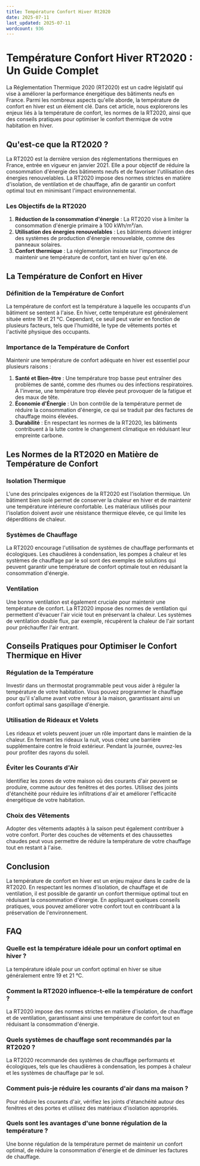 ```yaml
---
title: Température Confort Hiver Rt2020
date: 2025-07-11
last_updated: 2025-07-11
wordcount: 936
---
```


# Température Confort Hiver RT2020 : Un Guide Complet

La Réglementation Thermique 2020 (RT2020) est un cadre législatif qui vise à améliorer la performance énergétique des bâtiments neufs en France. Parmi les nombreux aspects qu'elle aborde, la température de confort en hiver est un élément clé. Dans cet article, nous explorerons les enjeux liés à la température de confort, les normes de la RT2020, ainsi que des conseils pratiques pour optimiser le confort thermique de votre habitation en hiver.

## Qu'est-ce que la RT2020 ?

La RT2020 est la dernière version des réglementations thermiques en France, entrée en vigueur en janvier 2021. Elle a pour objectif de réduire la consommation d'énergie des bâtiments neufs et de favoriser l'utilisation des énergies renouvelables. La RT2020 impose des normes strictes en matière d'isolation, de ventilation et de chauffage, afin de garantir un confort optimal tout en minimisant l'impact environnemental.

### Les Objectifs de la RT2020

1. **Réduction de la consommation d'énergie** : La RT2020 vise à limiter la consommation d'énergie primaire à 100 kWh/m²/an.
2. **Utilisation des énergies renouvelables** : Les bâtiments doivent intégrer des systèmes de production d'énergie renouvelable, comme des panneaux solaires.
3. **Confort thermique** : La réglementation insiste sur l'importance de maintenir une température de confort, tant en hiver qu'en été.

## La Température de Confort en Hiver

### Définition de la Température de Confort

La température de confort est la température à laquelle les occupants d'un bâtiment se sentent à l'aise. En hiver, cette température est généralement située entre 19 et 21 °C. Cependant, ce seuil peut varier en fonction de plusieurs facteurs, tels que l'humidité, le type de vêtements portés et l'activité physique des occupants.

### Importance de la Température de Confort

Maintenir une température de confort adéquate en hiver est essentiel pour plusieurs raisons :

1. **Santé et Bien-être** : Une température trop basse peut entraîner des problèmes de santé, comme des rhumes ou des infections respiratoires. À l'inverse, une température trop élevée peut provoquer de la fatigue et des maux de tête.
2. **Économie d'Énergie** : Un bon contrôle de la température permet de réduire la consommation d'énergie, ce qui se traduit par des factures de chauffage moins élevées.
3. **Durabilité** : En respectant les normes de la RT2020, les bâtiments contribuent à la lutte contre le changement climatique en réduisant leur empreinte carbone.

## Les Normes de la RT2020 en Matière de Température de Confort

### Isolation Thermique

L'une des principales exigences de la RT2020 est l'isolation thermique. Un bâtiment bien isolé permet de conserver la chaleur en hiver et de maintenir une température intérieure confortable. Les matériaux utilisés pour l'isolation doivent avoir une résistance thermique élevée, ce qui limite les déperditions de chaleur.

### Systèmes de Chauffage

La RT2020 encourage l'utilisation de systèmes de chauffage performants et écologiques. Les chaudières à condensation, les pompes à chaleur et les systèmes de chauffage par le sol sont des exemples de solutions qui peuvent garantir une température de confort optimale tout en réduisant la consommation d'énergie.

### Ventilation

Une bonne ventilation est également cruciale pour maintenir une température de confort. La RT2020 impose des normes de ventilation qui permettent d'évacuer l'air vicié tout en préservant la chaleur. Les systèmes de ventilation double flux, par exemple, récupèrent la chaleur de l'air sortant pour préchauffer l'air entrant.

## Conseils Pratiques pour Optimiser le Confort Thermique en Hiver

### Régulation de la Température

Investir dans un thermostat programmable peut vous aider à réguler la température de votre habitation. Vous pouvez programmer le chauffage pour qu'il s'allume avant votre retour à la maison, garantissant ainsi un confort optimal sans gaspillage d'énergie.

### Utilisation de Rideaux et Volets

Les rideaux et volets peuvent jouer un rôle important dans le maintien de la chaleur. En fermant les rideaux la nuit, vous créez une barrière supplémentaire contre le froid extérieur. Pendant la journée, ouvrez-les pour profiter des rayons du soleil.

### Éviter les Courants d'Air

Identifiez les zones de votre maison où des courants d'air peuvent se produire, comme autour des fenêtres et des portes. Utilisez des joints d'étanchéité pour réduire les infiltrations d'air et améliorer l'efficacité énergétique de votre habitation.

### Choix des Vêtements

Adopter des vêtements adaptés à la saison peut également contribuer à votre confort. Porter des couches de vêtements et des chaussettes chaudes peut vous permettre de réduire la température de votre chauffage tout en restant à l'aise.

## Conclusion

La température de confort en hiver est un enjeu majeur dans le cadre de la RT2020. En respectant les normes d'isolation, de chauffage et de ventilation, il est possible de garantir un confort thermique optimal tout en réduisant la consommation d'énergie. En appliquant quelques conseils pratiques, vous pouvez améliorer votre confort tout en contribuant à la préservation de l'environnement.

## FAQ

### Quelle est la température idéale pour un confort optimal en hiver ?

La température idéale pour un confort optimal en hiver se situe généralement entre 19 et 21 °C.

### Comment la RT2020 influence-t-elle la température de confort ?

La RT2020 impose des normes strictes en matière d'isolation, de chauffage et de ventilation, garantissant ainsi une température de confort tout en réduisant la consommation d'énergie.

### Quels systèmes de chauffage sont recommandés par la RT2020 ?

La RT2020 recommande des systèmes de chauffage performants et écologiques, tels que les chaudières à condensation, les pompes à chaleur et les systèmes de chauffage par le sol.

### Comment puis-je réduire les courants d'air dans ma maison ?

Pour réduire les courants d'air, vérifiez les joints d'étanchéité autour des fenêtres et des portes et utilisez des matériaux d'isolation appropriés.

### Quels sont les avantages d'une bonne régulation de la température ?

Une bonne régulation de la température permet de maintenir un confort optimal, de réduire la consommation d'énergie et de diminuer les factures de chauffage.